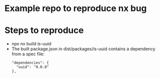 # Example repo to reproduce nx bug

# Steps to reproduce
- npx nx build is-uuid
- The built package.json in dist/packages/is-uuid contains a dependency from a spec file:
    ```
    "dependencies": {
      "uuid": "9.0.0"
    },
    ```
